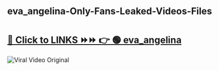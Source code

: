 
 ## eva_angelina-Only-Fans-Leaked-Videos-Files

# <h2><a href="https://mediaupload.pro?eva_angelina">🔗 Click to LINKS ⏩⏩ 👉 🟢 eva_angelina </a></h2>

<a href="https://mediaupload.pro?eva_angelina" rel="nofollow" data-target="animated-image.originalLink"><img src="https://i.ibb.co.com/xMMVF88/686577567.gif" alt="Viral Video Original" style="max-width: 100%; display: inline-block;" data-target="animated-image.originalImage"></a>